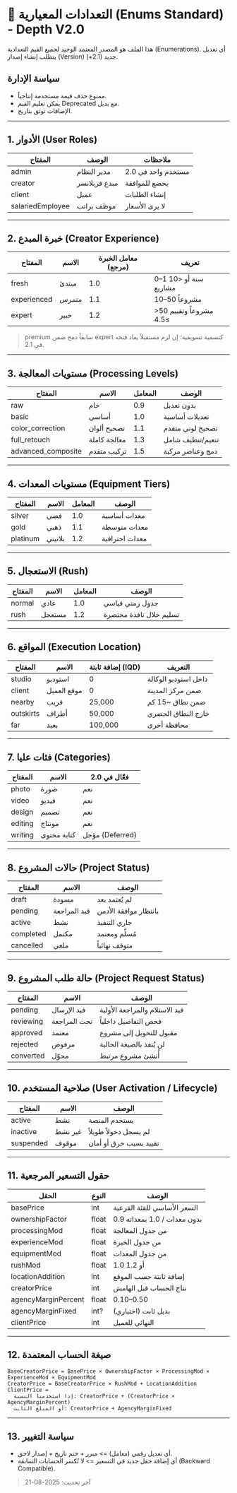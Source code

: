 # 🧩 التعدادات المعيارية (Enums Standard) - Depth V2.0

هذا الملف هو المصدر المعتمد الوحيد لجميع القيم التعدادية (Enumerations). أي تعديل يتطلب إنشاء إصدار (Version) جديد (2.1+).

## سياسة الإدارة
- ممنوع حذف قيمة مستخدمة إنتاجياً.
- يمكن تعليم القيم Deprecated مع بديل.
- الإضافات توثق بتاريخ.

---
## 1. الأدوار (User Roles)
| المفتاح | الوصف | ملاحظات |
|---------|-------|---------|
| admin | مدير النظام | مستخدم واحد في 2.0 |
| creator | مبدع فريلانسر | يخضع للموافقة |
| client | عميل | إنشاء الطلبات |
| salariedEmployee | موظف براتب | لا يرى الأسعار |

---
## 2. خبرة المبدع (Creator Experience)
| المفتاح | الاسم | معامل الخبرة (مرجع) | تعريف |
|---------|-------|---------------------|--------|
| fresh | مبتدئ | 1.0 | 0–1 سنة أو <10 مشاريع |
| experienced | متمرس | 1.1 | 10–50 مشروعاً |
| expert | خبير | 1.2 | >50 مشروعاً وتقييم ≥4.5 |

> premium سابقاً دمج ضمن expert كتسمية تسويقية؛ إن لزم مستقبلاً يعاد فتحه في 2.1.

---
## 3. مستويات المعالجة (Processing Levels)
| المفتاح | الاسم | المعامل | الوصف |
|---------|-------|---------|-------|
| raw | خام | 0.9 | بدون تعديل |
| basic | أساسي | 1.0 | تعديلات أساسية |
| color_correction | تصحيح ألوان | 1.1 | تصحيح لوني متقدم |
| full_retouch | معالجة كاملة | 1.3 | تنعيم/تنظيف شامل |
| advanced_composite | تركيب متقدم | 1.5 | دمج وعناصر مركبة |

---
## 4. مستويات المعدات (Equipment Tiers)
| المفتاح | الاسم | المعامل | الوصف |
|---------|-------|---------|-------|
| silver | فضي | 1.0 | معدات أساسية |
| gold | ذهبي | 1.1 | معدات متوسطة |
| platinum | بلاتيني | 1.2 | معدات احترافية |

---
## 5. الاستعجال (Rush)
| المفتاح | الاسم | المعامل | الوصف |
|---------|-------|---------|-------|
| normal | عادي | 1.0 | جدول زمني قياسي |
| rush | مستعجل | 1.2 | تسليم خلال نافذة مختصرة |

---
## 6. المواقع (Execution Location)
| المفتاح | الاسم | إضافة ثابتة (IQD) | التعريف |
|---------|-------|-------------------|---------|
| studio | استوديو | 0 | داخل استوديو الوكالة |
| client | موقع العميل | 0 | ضمن مركز المدينة |
| nearby | قريب | 25,000 | ضمن نطاق ~15 كم |
| outskirts | أطراف | 50,000 | خارج النطاق الحضري |
| far | بعيد | 100,000 | محافظة أخرى |

---
## 7. فئات عليا (Categories)
| المفتاح | الاسم | فعّال في 2.0 |
|---------|-------|--------------|
| photo | صورة | نعم |
| video | فيديو | نعم |
| design | تصميم | نعم |
| editing | مونتاج | نعم |
| writing | كتابة محتوى | مؤجل (Deferred) |

---
## 8. حالات المشروع (Project Status)
| المفتاح | الاسم | الوصف |
|---------|-------|-------|
| draft | مسودة | لم يُعتمد بعد |
| pending | قيد المراجعة | بانتظار موافقة الأدمن |
| active | نشط | جاري التنفيذ |
| completed | مكتمل | مُسلّم ومعتمد |
| cancelled | ملغي | متوقف نهائياً |

---
## 9. حالة طلب المشروع (Project Request Status)
| المفتاح | الاسم | الوصف |
|---------|-------|-------|
| pending | قيد الإرسال | قيد الاستلام والمراجعة الأولية |
| reviewing | تحت المراجعة | فحص التفاصيل داخلياً |
| approved | معتمد | مقبول للتحويل إلى مشروع |
| rejected | مرفوض | لن يُنفذ بالصيغة الحالية |
| converted | محوّل | أُنشئ مشروع مرتبط |

---
## 10. صلاحية المستخدم (User Activation / Lifecycle)
| المفتاح | الاسم | الوصف |
|---------|-------|-------|
| active | نشط | يستخدم المنصة |
| inactive | غير نشط | لم يسجل دخولاً طويلاً |
| suspended | موقوف | تقييد بسبب خرق أو أمان |

---
## 11. حقول التسعير المرجعية
| الحقل | النوع | الوصف |
|-------|-------|-------|
| basePrice | int | السعر الأساسي للفئة الفرعية |
| ownershipFactor | float | 0.9 بدون معدات / 1.0 بمعداته |
| processingMod | float | من جدول المعالجة |
| experienceMod | float | من جدول الخبرة |
| equipmentMod | float | من جدول المعدات |
| rushMod | float | 1.0 أو 1.2 |
| locationAddition | int | إضافة ثابتة حسب الموقع |
| creatorPrice | int | نتاج الحساب قبل الهامش |
| agencyMarginPercent | float | 0.10–0.50 |
| agencyMarginFixed | int? | بديل ثابت (اختياري) |
| clientPrice | int | النهائي للعميل |

---
## 12. صيغة الحساب المعتمدة
```text
BaseCreatorPrice = BasePrice × OwnershipFactor × ProcessingMod × ExperienceMod × EquipmentMod
CreatorPrice = BaseCreatorPrice × RushMod + LocationAddition
ClientPrice = 
  إذا استخدمنا النسبة: CreatorPrice + (CreatorPrice × AgencyMarginPercent)
  أو المبلغ الثابت: CreatorPrice + AgencyMarginFixed
```

---
## 13. سياسة التغيير
- أي تعديل رقمي (معامل) => مبرر + ختم تاريخ + إصدار لاحق.
- أي إضافة حقل جديد في التسعير => لا تُكسر الحسابات السابقة (Backward Compatible).

> آخر تحديث: 2025-08-21
